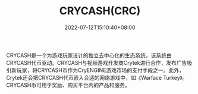 ﻿---
weight: 
title: "СRYCASH(CRC)"
description: "СRYCASH是一个为游戏玩家设计的独立去中心化的生态系统，该系统由CRYCASH代币驱动。CRYCASH与视频游戏开发商Crytek进行合作，发布广告吸引新玩家，将CRYCASH币作为CryENGINE游戏市场的支付手段之一。"
date: 2022-07-12T15:10:40+08:00
lastmod: 2022-07-12T15:10:40+08:00
draft: false
authors: ["Cindy"]
featuredImage: "81rycashcrc.jpg"
link: "https://crycash.io/"
tags: ["数字代币","СRYCASH(CRC)"]
categories: ["navigation"]
navigation: ["数字代币"]
lightgallery: true
toc: true
pinned: false
recommend: false
recommend1: false
---
СRYCASH是一个为游戏玩家设计的独立去中心化的生态系统，该系统由CRYCASH代币驱动。CRYCASH与视频游戏开发商Crytek进行合作，发布广告吸引新玩家，将CRYCASH币作为CryENGINE游戏市场的支付手段之一。此外，Crytek还会把CRYCASH代币嵌入合适的网络游戏中，如《Warface Turkey》。CRYCASH币可用于奖励、购买平台内的产品和服务。
